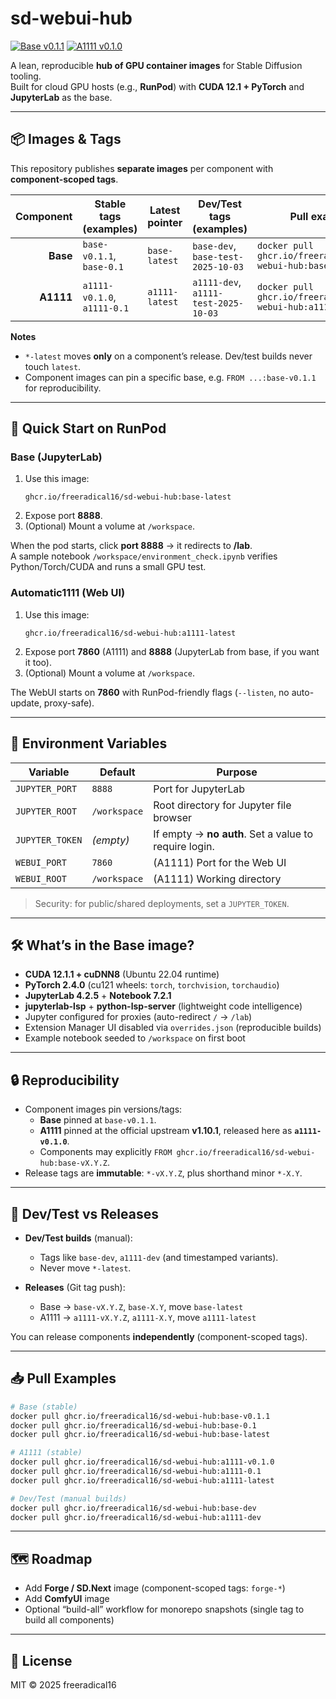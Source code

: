 # sd-webui-hub

[![Base v0.1.1](https://img.shields.io/badge/base-v0.1.1-blue?logo=docker&label=base)](https://github.com/freeradical16/sd-webui-hub/pkgs/container/sd-webui-hub)
[![A1111 v0.1.0](https://img.shields.io/badge/a1111-v0.1.0-purple?logo=docker&label=a1111)](https://github.com/freeradical16/sd-webui-hub/pkgs/container/sd-webui-hub)

A lean, reproducible **hub of GPU container images** for Stable Diffusion tooling.  
Built for cloud GPU hosts (e.g., **RunPod**) with **CUDA 12.1 + PyTorch** and **JupyterLab** as the base.

---

## 📦 Images & Tags

This repository publishes **separate images** per component with **component-scoped tags**.

| Component | Stable tags (examples)                                      | Latest pointer                | Dev/Test tags (examples)         | Pull example |
|----------:|--------------------------------------------------------------|-------------------------------|----------------------------------|--------------|
| **Base**  | `base-v0.1.1`, `base-0.1`                                   | `base-latest`                 | `base-dev`, `base-test-2025-10-03` | `docker pull ghcr.io/freeradical16/sd-webui-hub:base-v0.1.1` |
| **A1111** | `a1111-v0.1.0`, `a1111-0.1`                                 | `a1111-latest`                | `a1111-dev`, `a1111-test-2025-10-03` | `docker pull ghcr.io/freeradical16/sd-webui-hub:a1111-v0.1.0` |

**Notes**
- `*-latest` moves **only** on a component’s release. Dev/test builds never touch `latest`.
- Component images can pin a specific base, e.g. `FROM ...:base-v0.1.1` for reproducibility.

---

## 🚀 Quick Start on RunPod

### Base (JupyterLab)
1. Use this image:
   ```
   ghcr.io/freeradical16/sd-webui-hub:base-latest
   ```
2. Expose port **8888**.
3. (Optional) Mount a volume at `/workspace`.

When the pod starts, click **port 8888** → it redirects to **/lab**.  
A sample notebook `/workspace/environment_check.ipynb` verifies Python/Torch/CUDA and runs a small GPU test.

### Automatic1111 (Web UI)
1. Use this image:
   ```
   ghcr.io/freeradical16/sd-webui-hub:a1111-latest
   ```
2. Expose port **7860** (A1111) and **8888** (JupyterLab from base, if you want it too).
3. (Optional) Mount a volume at `/workspace`.

The WebUI starts on **7860** with RunPod-friendly flags (`--listen`, no auto-update, proxy-safe).

---

## 🔧 Environment Variables

| Variable         | Default      | Purpose                                           |
|------------------|--------------|---------------------------------------------------|
| `JUPYTER_PORT`   | `8888`       | Port for JupyterLab                               |
| `JUPYTER_ROOT`   | `/workspace` | Root directory for Jupyter file browser           |
| `JUPYTER_TOKEN`  | *(empty)*    | If empty → **no auth**. Set a value to require login. |
| `WEBUI_PORT`     | `7860`       | (A1111) Port for the Web UI                       |
| `WEBUI_ROOT`     | `/workspace` | (A1111) Working directory                         |

> Security: for public/shared deployments, set a `JUPYTER_TOKEN`.

---

## 🛠 What’s in the Base image?

- **CUDA 12.1.1 + cuDNN8** (Ubuntu 22.04 runtime)  
- **PyTorch 2.4.0** (cu121 wheels: `torch`, `torchvision`, `torchaudio`)  
- **JupyterLab 4.2.5** + **Notebook 7.2.1**  
- **jupyterlab-lsp** + **python-lsp-server** (lightweight code intelligence)  
- Jupyter configured for proxies (auto-redirect `/` → `/lab`)  
- Extension Manager UI disabled via `overrides.json` (reproducible builds)  
- Example notebook seeded to `/workspace` on first boot

---

## 🔒 Reproducibility

- Component images pin versions/tags:
  - **Base** pinned at `base-v0.1.1`.
  - **A1111** pinned at the official upstream **v1.10.1**, released here as **`a1111-v0.1.0`**.
  - Components may explicitly `FROM ghcr.io/freeradical16/sd-webui-hub:base-vX.Y.Z`.
- Release tags are **immutable**: `*-vX.Y.Z`, plus shorthand minor `*-X.Y`.

---

## 🧪 Dev/Test vs Releases

- **Dev/Test builds** (manual):  
  - Tags like `base-dev`, `a1111-dev` (and timestamped variants).  
  - Never move `*-latest`.

- **Releases** (Git tag push):  
  - Base → `base-vX.Y.Z`, `base-X.Y`, move `base-latest`  
  - A1111 → `a1111-vX.Y.Z`, `a1111-X.Y`, move `a1111-latest`

You can release components **independently** (component-scoped tags).

---

## 📥 Pull Examples

```bash
# Base (stable)
docker pull ghcr.io/freeradical16/sd-webui-hub:base-v0.1.1
docker pull ghcr.io/freeradical16/sd-webui-hub:base-0.1
docker pull ghcr.io/freeradical16/sd-webui-hub:base-latest

# A1111 (stable)
docker pull ghcr.io/freeradical16/sd-webui-hub:a1111-v0.1.0
docker pull ghcr.io/freeradical16/sd-webui-hub:a1111-0.1
docker pull ghcr.io/freeradical16/sd-webui-hub:a1111-latest

# Dev/Test (manual builds)
docker pull ghcr.io/freeradical16/sd-webui-hub:base-dev
docker pull ghcr.io/freeradical16/sd-webui-hub:a1111-dev
```

---

## 🗺 Roadmap

- Add **Forge / SD.Next** image (component-scoped tags: `forge-*`)
- Add **ComfyUI** image
- Optional “build-all” workflow for monorepo snapshots (single tag to build all components)

---

## 📄 License

MIT © 2025 freeradical16
